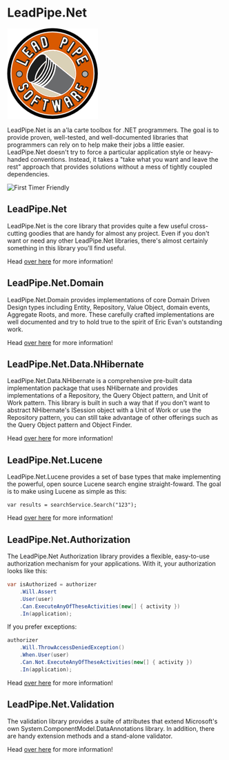 # LeadPipe.Net

![Lead Pipe Software Logo](LeadPipeSoftwareLogoColor.png)

LeadPipe.Net is an a'la carte toolbox for .NET programmers. The goal is to provide proven, well-tested, and well-documented libraries that programmers can rely on to help make their jobs a little easier. LeadPipe.Net doesn't try to force a particular application style or heavy-handed conventions. Instead, it takes a "take what you want and leave the rest" approach that provides solutions without a mess of tightly coupled dependencies.

![First Timer Friendly](http://img.shields.io/badge/first--timers--only-friendly-blue.svg?style=flat-square)

## LeadPipe.Net

LeadPipe.Net is the core library that provides quite a few useful cross-cutting goodies that are handy for almost any project. Even if you don't want or need any other LeadPipe.Net libraries, there's almost certainly something in this library you'll find useful.

Head [over here](src/LeadPipe.Net/README.md) for more information!

## LeadPipe.Net.Domain

LeadPipe.Net.Domain provides implementations of core Domain Driven Design types including Entity, Repository, Value Object, domain events, Aggregate Roots, and more. These carefully crafted implementations are well documented and try to hold true to the spirit of Eric Evan's outstanding work.

Head [over here](src/LeadPipe.Net.Domain/README.md) for more information!

## LeadPipe.Net.Data.NHibernate

LeadPipe.Net.Data.NHibernate is a comprehensive pre-built data implementation package that uses NHibernate and provides implementations of a Repository, the Query Object pattern, and Unit of Work pattern. This library is built in such a way that if you don't want to abstract NHibernate's ISession object with a Unit of Work or use the Repository pattern, you can still take advantage of other offerings such as the Query Object pattern and Object Finder.

Head [over here](src/LeadPipe.Net.Data.NHibernate/README.md) for more information!

## LeadPipe.Net.Lucene

LeadPipe.Net.Lucene provides a set of base types that make implementing the powerful, open source Lucene search engine straight-foward. The goal is to make using Lucene as simple as this:

```c-sharp
var results = searchService.Search("123");
```

Head [over here](src/LeadPipe.Net.Lucene/README.md) for more information!

## LeadPipe.Net.Authorization

The LeadPipe.Net Authorization library provides a flexible, easy-to-use authorization mechanism for your applications. With it, your authorization looks like this:

```csharp
var isAuthorized = authorizer
	.Will.Assert
	.User(user)
	.Can.ExecuteAnyOfTheseActivities(new[] { activity })
	.In(application);
```

If you prefer exceptions:

```csharp
authorizer
	.Will.ThrowAccessDeniedException()
	.When.User(user)
	.Can.Not.ExecuteAnyOfTheseActivities(new[] { activity })
	.In(application);
```
Head [over here](src/LeadPipe.Net.Authorization/README.md) for more information!

## LeadPipe.Net.Validation

The validation library provides a suite of attributes that extend Microsoft's own System.ComponentModel.DataAnnotations library. In addition, there are handy extension methods and a stand-alone validator.

Head [over here](src/LeadPipe.Net.Validation/README.md) for more information!
